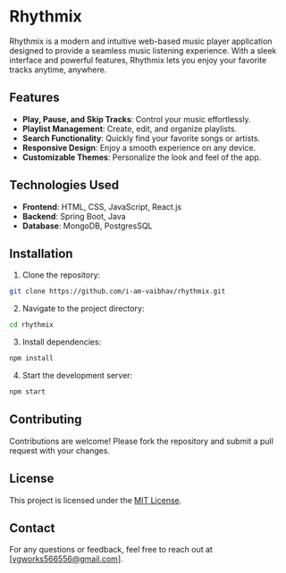 # Rhythmix

Rhythmix is a modern and intuitive web-based music player application designed to provide a seamless music listening experience. With a sleek interface and powerful features, Rhythmix lets you enjoy your favorite tracks anytime, anywhere.

## Features

- **Play, Pause, and Skip Tracks**: Control your music effortlessly.
- **Playlist Management**: Create, edit, and organize playlists.
- **Search Functionality**: Quickly find your favorite songs or artists.
- **Responsive Design**: Enjoy a smooth experience on any device.
- **Customizable Themes**: Personalize the look and feel of the app.

## Technologies Used

- **Frontend**: HTML, CSS, JavaScript, React.js
- **Backend**: Spring Boot, Java
- **Database**: MongoDB, PostgresSQL

## Installation

1. Clone the repository:

```bash
git clone https://github.com/i-am-vaibhav/rhythmix.git
```

2. Navigate to the project directory:

```bash
cd rhythmix
```

3. Install dependencies:

```bash
npm install
```

4. Start the development server:

```bash
npm start
```

## Contributing

Contributions are welcome! Please fork the repository and submit a pull request with your changes.

## License

This project is licensed under the [MIT License](LICENSE).

## Contact

For any questions or feedback, feel free to reach out at [vgworks566556@gmail.com].
